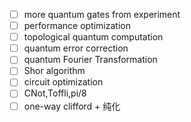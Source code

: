 - [ ] more quantum gates from experiment
- [ ] performance optimization
- [ ] topological quantum computation
- [ ] quantum error correction
- [ ] quantum Fourier Transformation
- [ ] Shor algorithm
- [ ] circuit optimization
- [ ] CNot,Toffli,pi/8
- [ ] one-way clifford + 纯化